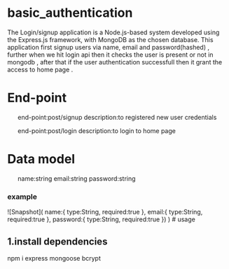 # basic_authentication
The Login/signup application is a Node.js-based system developed using the Express.js framework, with MongoDB as the chosen database. This application first signup users via name, email and password(hashed) , further when we hit login api then it checks the user is present or not in mongodb , after that if the user authentication successfull then it grant the access to home page .

# End-point
<ul>
  end-point:post/signup
  description:to registered new user credentials

  end-point:post/login
  description:to login to home page
 
</ul>

# Data model
<ul>
 name:string
 email:string
 password:string 
</ul>
<h3>example</h3>
![Snapshot]( name:{
       type:String,
       required:true   
    },
    email:{
        type:String,
        required:true 
    },
    password:{
        type:String,
        required:true 
    })
)
# usage
<h2>1.install dependencies</h2>
npm i express mongoose bcrypt





